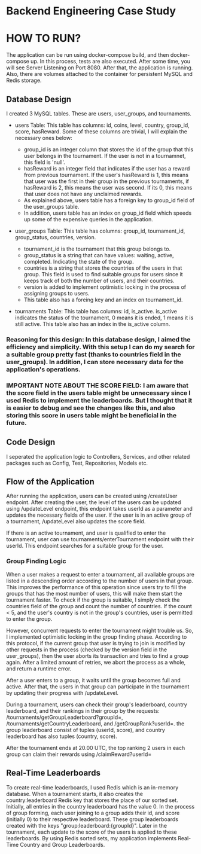 # Backend Engineering Case Study

# HOW TO RUN?
The application can be run using docker-compose build, and then docker-compose up. In this process, tests are also executed. After some time, you will see Server Listening on Port 8080. After that, the application is running. Also, there are volumes attached to the container for persistent MySQL and Redis storage.

## **Database Design**
I created 3 MySQL tables. These are users, user_groups, and tournaments. 
- users Table:
  This table has columns: id, coins, level, country, group_id, score, hasReward. Some of these columns are trivial, I will explain the necessary ones below:
    - group_id is an integer column that stores the id of the group that this user belongs in the tournament. If the user is not in a tournamnet, this field is 'null'.
    - hasReward is an integer field that indicates if the user has a reward from previous tournament. If the user's hasReward is 1, this means that user was the first in their group in the previous tournaments, if hasReward is 2, this means the user was second. If its 0, this means that user does not have any unclaimed rewards.
    - As explained above, users table has a foreign key to group_id field of the user_groups table.
    - In addition, users table has an index on group_id field which speeds up some of the expensive queries in the application.

 - user_groups Table: This table has columns: group_id, tournament_id, group_status, countries, version.
   - tournament_id is the tournament that this group belongs to.
   - group_status is a string that can have values: waiting, active, completed. Indicating the state of the group.
   - countries is a string that stores the countries of the users in that group. This field is used to find suitable groups for users since it keeps track of both the number of users, and their countries.
   - version is added to implement optimistic locking in the process of assigning groups to users.
   - This table also has a foreing key and an index on tournament_id.
  
 - tournaments Table: This table has columns: id, is_active. is_active indicates the status of the tournament, 0 means it is ended, 1 means it is still active. This table also has an index in the is_active column.

### Reasoning for this design: In this database design, I aimed the efficiency and simplicity. With this setup I can do my search for a suitable group pretty fast (thanks to countries field in the user_groups). In addition, I can store necessary data for the application's operations.

### IMPORTANT NOTE ABOUT THE SCORE FIELD: I am aware that the score field in the users table might be unnecessary since I used **Redis** to implement the leaderboards. But I thought that it is easier to debug and see the changes like this, and also storing this score in users table might be beneficial in the future.


## Code Design
I seperated the application logic to Controllers, Services, and other related packages such as Config, Test, Repositories, Models etc. 

## Flow of the Application
After running the application, users can be created using /createUser endpoint. After creating the user, the level of the users can be updated using /updateLevel endpoint, this endpoint takes userId as a parameter and updates the necessary fields of the user. If the user is in an active group of a tournament, /updateLevel also updates the score field. 

If there is an active tournament, and user is qualified to enter the tournament, user can use tournaments/enterTournament endpoint with their userId. This endpoint searches for a suitable group for the user.

### Group Finding Logic
When a user makes a request to enter a tournament, all available groups are listed in a descending order according to the number of users in that group. This improves the performance of this operation since users try to fill the groups that has the most number of users, this will make them start the tournament faster. To check if the group is suitable, I simply check the countries field of the group and count the number of countries. If the count < 5, and the user's country is not in the group's countries, user is permitted to enter the group. 

However, concurrent requests to enter the tournament might trouble us. So, I implemented optimistic locking in the group finding phase. According to this protocol, if the current group that user is trying to join is modified by other requests in the process (checked by the version field in the user_groups), then the user aborts its transaction and tries to find a group again. After a limited amount of retries, we abort the process as a whole, and return a runtime error. 

After a user enters to a group, it waits until the group becomes full and active. After that, the users in that group can participate in the tournament by updating their progress with /updateLevel.

During a tournament, users can check their group's leaderboard, country leaderboard, and their rankings in their group by the requests: /tournaments/getGroupLeaderboard?groupId=, /tournaments/getCountryLeaderboard, and /getGroupRank?userId=. the group leaderboard consist of tuples (userId, score), and country leaderboard has also tuples (country, score).

After the tournament ends at 20.00 UTC, the top ranking 2 users in each group can claim their rewards using /claimReward?userId= 

## Real-Time Leaderboards
To create real-time leaderboards, I used Redis which is an in-memory database. When a tournament starts, it also creates the country:leaderboard Redis key that stores the place of our sorted set. Initially, all entries in the country leaderboard has the value 0. In the process of group forming, each user joining to a group adds their id, and score (initially 0) to their respective leaderboard. These group leaderboards created with the keys "group:leaderboard:{groupId}". Later in the tournament, each update to the score of the users is applied to these leaderboards. By using Redis sorted sets, my application implements Real-Time Country and Group Leaderboards. 




